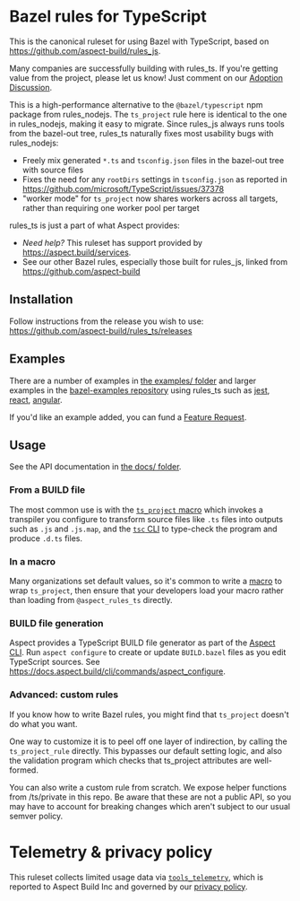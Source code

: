 # Bazel rules for TypeScript

This is the canonical ruleset for using Bazel with TypeScript, based on
<https://github.com/aspect-build/rules_js>.

Many companies are successfully building with rules_ts. If you're getting value from the project, please let us know! Just comment on our [Adoption Discussion](https://github.com/aspect-build/rules_js/discussions/1000).

This is a high-performance alternative to the `@bazel/typescript` npm package from rules_nodejs.
The `ts_project` rule here is identical to the one in rules_nodejs, making it easy to migrate.
Since rules_js always runs tools from the bazel-out tree, rules_ts naturally fixes most usability bugs with rules_nodejs:

-   Freely mix generated `*.ts` and `tsconfig.json` files in the bazel-out tree with source files
-   Fixes the need for any `rootDirs` settings in `tsconfig.json` as reported in https://github.com/microsoft/TypeScript/issues/37378
-   "worker mode" for `ts_project` now shares workers across all targets, rather than requiring one worker pool per target

rules_ts is just a part of what Aspect provides:

-   _Need help?_ This ruleset has support provided by https://aspect.build/services.
-   See our other Bazel rules, especially those built for rules_js, linked from <https://github.com/aspect-build>

## Installation

Follow instructions from the release you wish to use:
<https://github.com/aspect-build/rules_ts/releases>

## Examples

There are a number of examples in [the examples/ folder](https://github.com/aspect-build/rules_ts/tree/main/examples) and
larger examples in the [bazel-examples repository](https://github.com/aspect-build/bazel-examples) using rules_ts such as
[jest](https://github.com/aspect-build/bazel-examples/tree/main/jest), [react](https://github.com/aspect-build/bazel-examples/tree/main/react-cra),
[angular](https://github.com/aspect-build/bazel-examples/tree/main/angular).

If you'd like an example added, you can fund a [Feature Request](https://github.com/aspect-build/rules_ts/issues/new/choose).

## Usage

See the API documentation in [the docs/ folder](https://github.com/aspect-build/rules_ts/tree/main/docs).

### From a BUILD file

The most common use is with the [`ts_project` macro](./docs/rules.md#ts_project) which invokes a
transpiler you configure to transform source files like `.ts` files into outputs such as `.js` and `.js.map`,
and the [`tsc` CLI](https://www.typescriptlang.org/docs/handbook/compiler-options.html) to type-check
the program and produce `.d.ts` files.

### In a macro

Many organizations set default values, so it's common to write a [macro] to wrap `ts_project`, then
ensure that your developers load your macro rather than loading from `@aspect_rules_ts` directly.

[macro]: https://bazel.build/extending/macros

### BUILD file generation

Aspect provides a TypeScript BUILD file generator as part of the [Aspect CLI](https://aspect.build/cli).
Run `aspect configure` to create or update `BUILD.bazel` files as you edit TypeScript sources.
See <https://docs.aspect.build/cli/commands/aspect_configure>.

### Advanced: custom rules

If you know how to write Bazel rules, you might find that `ts_project` doesn't do what you want.

One way to customize it is to peel off one layer of indirection, by calling the `ts_project_rule`
directly. This bypasses our default setting logic, and also the validation program which checks that
ts_project attributes are well-formed.

You can also write a custom rule from scratch. We expose helper functions from /ts/private in this
repo. Be aware that these are not a public API, so you may have to account for breaking changes
which aren't subject to our usual semver policy.

# Telemetry & privacy policy

This ruleset collects limited usage data via [`tools_telemetry`](https://github.com/aspect-build/tools_telemetry), which is reported to Aspect Build Inc and governed by our [privacy policy](https://www.aspect.build/privacy-policy).
